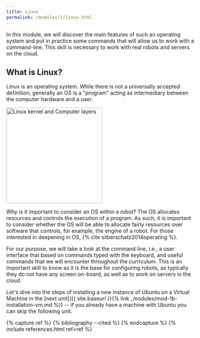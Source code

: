 ```yaml
---
title: Linux
permalink: /modules/1/linux.html
---
```


In this module, we will discover the main features of such an operating system and put in practice some commands that will allow us to work with a command-line. This skill is necessary to work with real robots and servers on the cloud.


## What is Linux?
Linux is an operating system. While there is not a universally accepted definition, generally an OS is a "program" acting as intermediary between the computer hardware and a user. 

<a title="mlibre / CC0" href="https://commons.wikimedia.org/wiki/File:Linux_kernel_and_Computer_layers.png"><img width="256" alt="Linux kernel and Computer layers" src="https://upload.wikimedia.org/wikipedia/commons/thumb/9/9f/Linux_kernel_and_Computer_layers.png/512px-Linux_kernel_and_Computer_layers.png"></a>


Why is it important to consider an OS within a robot? The OS allocates resources and controls the execution of a program. As such, it is important to consider whether the OS will be able to allocate fairly resources over software that controls, for example, the engine of a robot. For those interested in deepening in OS, {% cite silberschatz2014operating %}.

For our purpose, we will take a look at the command line, i.e., a user interface that based on commands typed with the keyboard, and useful commands that we will encounter throughout the curriculum. This is an important skill to know as it is the base for configuring robots, as typically they do not have any screen on-board, as well as to work on servers in the cloud.

Let's dive into the steps of installing a new instance of Ubuntu on a Virtual Machine in the [next unit]({{ site.baseurl }}{% link _modules/mod-1b-installation-vm.md %}) -- if you already have a machine with Ubuntu you can skip the following unit.


{% capture ref %}
{% bibliography --cited %}
{% endcapture %}
{% include references.html ref=ref %}
